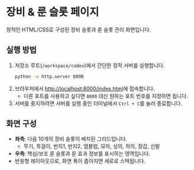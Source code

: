 # 장비 & 룬 슬롯 페이지

정적인 HTML/CSS로 구성된 장비 슬롯과 룬 슬롯 관리 화면입니다.

## 실행 방법

1. 저장소 루트(`/workspace/codex`)에서 간단한 정적 서버를 실행합니다.
   ```bash
   python -m http.server 8000
   ```
2. 브라우저에서 [http://localhost:8000/index.html](http://localhost:8000/index.html)에 접속합니다.
   - 다른 포트를 사용하고 싶다면 `8000` 대신 원하는 포트 번호를 지정하면 됩니다.
3. 서버를 중지하려면 서버를 실행 중인 터미널에서 `Ctrl + C`를 눌러 종료합니다.

## 화면 구성

- **좌측**: 다음 10개의 장비 슬롯이 배치된 그리드입니다.
  - 무기, 목걸이, 반지1, 반지2, 엠블럼, 모자, 상의, 하의, 장갑, 신발
- **우측**: 핵심/보조 룬 슬롯과 룬 효과 정보를 표시하는 영역입니다.
- 반응형 레이아웃으로, 화면 폭이 좁아지면 세로로 스택됩니다.
